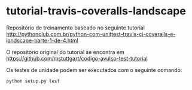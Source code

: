 # tutorial-travis-coveralls-landscape
Repositório de treinamento baseado no seguinte tutorial http://pythonclub.com.br/python-com-unittest-travis-ci-coveralls-e-landscape-parte-1-de-4.html

O repositório original do tutorial se encontra em https://github.com/mstuttgart/codigo-avulso-test-tutorial

Os testes de unidade podem ser executados com o seguinte comando:

`python setup.py test`
